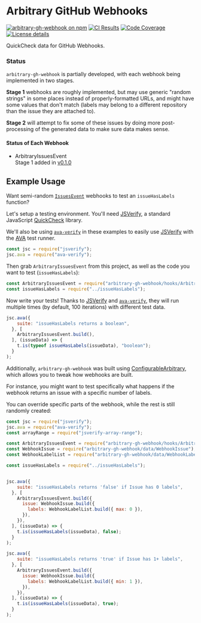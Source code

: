# Arbitrary GitHub Webhooks

[![arbitrary-gh-webhook on npm](https://img.shields.io/npm/v/arbitrary-gh-webhook.svg)](https://www.npmjs.com/package/arbitrary-gh-webhook)
[![CI Results](https://img.shields.io/travis/CodeLenny/arbitrary-gh-webhook.svg)](https://travis-ci.org/CodeLenny/arbitrary-gh-webhook)
[![Code Coverage](https://img.shields.io/codecov/c/github/codelenny/arbitrary-gh-webhook.svg)](https://codecov.io/gh/CodeLenny/arbitrary-gh-webhook)
[![License details](https://img.shields.io/npm/l/arbitrary-gh-webhook.svg)](https://opensource.org/licenses/MIT)

QuickCheck data for GitHub Webhooks.

### Status

`arbitrary-gh-webhook` is partially developed,
with each webhook being implemented in two stages.

**Stage 1** webhooks are roughly implemented,
but may use generic "random strings" in some places instead of properly-formatted URLs,
and might have some values that don't match (labels may belong to a different repository than the issue they are attached to).

**Stage 2** will attempt to fix some of these issues by doing more post-processing of the generated data to make sure data makes sense.

#### Status of Each Webhook

- ArbitraryIssuesEvent  
  Stage 1 added in [v0.1.0][]

## Example Usage

Want semi-random [`IssuesEvent`](https://developer.github.com/v3/activity/events/types/#issuesevent) webhooks
to test an `issueHasLabels` function?

Let's setup a testing environment.  You'll need [JSVerify][], a standard JavaScript [QuickCheck][] library.

We'll also be using [`ava-verify`][] in these examples to easily use [JSVerify][] with the [AVA][] test runner.

```js
const jsc = require("jsverify");
jsc.ava = require("ava-verify");
```

Then grab `ArbitraryIssuesEvent` from this project, as well as the code you want to test (`issueHasLabels`):

```js
const ArbitraryIssuesEvent = require("arbitrary-gh-webhook/hooks/ArbitraryIssuesEvent");
const issueHasLabels = require("../issueHasLabels");
```

Now write your tests!  Thanks to [JSVerify][] and [`ava-verify`][], they will run multiple times
(by default, 100 iterations) with different test data.

```js
jsc.ava({
    suite: "issueHasLabels returns a boolean",
  }, [
    ArbitraryIssuesEvent.build(),
  ], (issueData) => {
    t.is(typeof issueHasLabels(issueData), "boolean");
  }
);
```

Additionally, `arbitrary-gh-webhook` was built using [ConfigurableArbitrary][], which allows you to tweak
how webhooks are built.

For instance, you might want to test specifically what happens if the webhook returns an issue with a specific number of labels.

You can override specific parts of the webhook, while the rest is still randomly created:

```js
const jsc = require("jsverify");
jsc.ava = require("ava-verify");
const arrayRange = require("jsverify-array-range");

const ArbitraryIssuesEvent = require("arbitrary-gh-webhook/hooks/ArbitraryIssuesEvent");
const WebhookIssue = require("arbitrary-gh-webhook/data/WebhookIssue");
const WebhookLabelList = require("arbitrary-gh-webhook/data/WebhookLabelList");

const issueHasLabels = require("../issueHasLabels");


jsc.ava({
    suite: "issueHasLabels returns 'false' if Issue has 0 labels",
  }, [
    ArbitraryIssuesEvent.build({
      issue: WebhookIssue.build({
        labels: WebhookLabelList.build({ max: 0 }),
      }),
    }),
  ], (issueData) => {
    t.is(issueHasLabels(issueData), false);
  }
);

jsc.ava({
    suite: "issueHasLabels returns 'true' if Issue has 1+ labels",
  }, [
    ArbitraryIssuesEvent.build({
      issue: WebhookIssue.build({
        labels: WebhookLabelList.build({ min: 1 }),
      }),
    }),
  ], (issueData) => {
    t.is(issueHasLabels(issueData), true);
  }
);
```

[QuickCheck]: https://en.wikipedia.org/wiki/QuickCheck
[JSVerify]: https://github.com/jsverify/jsverify
[AVA]: https://github.com/avajs/ava
[ConfigurableArbitrary]: https://github.com/rweda/configurable-arbitrary
[`ava-verify`]: https://www.npmjs.com/package/ava-verify

[v0.1.0]: https://github.com/CodeLenny/arbitrary-gh-webhook/tree/v0.1.0
